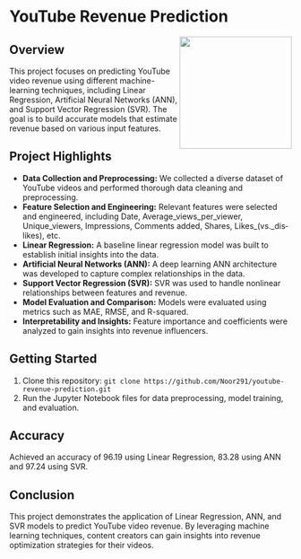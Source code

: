 # YouTube Revenue Prediction
<img src="https://github.com/Noor291/Youtube-Revenue/assets/78134535/d68f2dd4-925a-4ab8-9b35-3bd738b1c5b7" align=right height=200px>

## Overview
This project focuses on predicting YouTube video revenue using different machine-learning techniques, including Linear Regression, Artificial Neural Networks (ANN), and Support Vector Regression (SVR). The goal is to build accurate models that estimate revenue based on various input features.

## Project Highlights
- **Data Collection and Preprocessing:** We collected a diverse dataset of YouTube videos and performed thorough data cleaning and preprocessing.
- **Feature Selection and Engineering:** Relevant features were selected and engineered, including Date, Av­er­age_views_per_view­er, Unique_view­ers,
       Im­pres­sions,
       Com­ments ad­ded, Shares, Likes_(vs._dis­likes), etc.
- **Linear Regression:** A baseline linear regression model was built to establish initial insights into the data.
- **Artificial Neural Networks (ANN):** A deep learning ANN architecture was developed to capture complex relationships in the data.
- **Support Vector Regression (SVR):** SVR was used to handle nonlinear relationships between features and revenue.
- **Model Evaluation and Comparison:** Models were evaluated using metrics such as MAE, RMSE, and R-squared.
- **Interpretability and Insights:** Feature importance and coefficients were analyzed to gain insights into revenue influencers.

## Getting Started
1. Clone this repository: `git clone https://github.com/Noor291/youtube-revenue-prediction.git`
2. Run the Jupyter Notebook files for data preprocessing, model training, and evaluation.

## Accuracy
Achieved an accuracy of 96.19 using Linear Regression, 83.28 using ANN and 97.24 using SVR.


## Conclusion
This project demonstrates the application of Linear Regression, ANN, and SVR models to predict YouTube video revenue. By leveraging machine learning techniques, content creators can gain insights into revenue optimization strategies for their videos.
